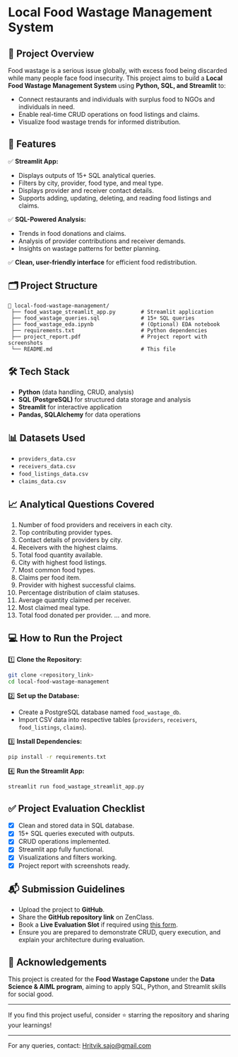 # Local Food Wastage Management System

## 📌 Project Overview

Food wastage is a serious issue globally, with excess food being discarded while many people face food insecurity. This project aims to build a **Local Food Wastage Management System** using **Python, SQL, and Streamlit** to:

* Connect restaurants and individuals with surplus food to NGOs and individuals in need.
* Enable real-time CRUD operations on food listings and claims.
* Visualize food wastage trends for informed distribution.

## 🚀 Features

✅ **Streamlit App:**

* Displays outputs of 15+ SQL analytical queries.
* Filters by city, provider, food type, and meal type.
* Displays provider and receiver contact details.
* Supports adding, updating, deleting, and reading food listings and claims.

✅ **SQL-Powered Analysis:**

* Trends in food donations and claims.
* Analysis of provider contributions and receiver demands.
* Insights on wastage patterns for better planning.

✅ **Clean, user-friendly interface** for efficient food redistribution.

## 🗂️ Project Structure

```
📁 local-food-wastage-management/
 ├── food_wastage_streamlit_app.py        # Streamlit application
 ├── food_wastage_queries.sql             # 15+ SQL queries
 ├── food_wastage_eda.ipynb               # (Optional) EDA notebook
 ├── requirements.txt                     # Python dependencies
 ├── project_report.pdf                   # Project report with screenshots
 └── README.md                            # This file
```

## 🛠️ Tech Stack

* **Python** (data handling, CRUD, analysis)
* **SQL (PostgreSQL)** for structured data storage and analysis
* **Streamlit** for interactive application
* **Pandas, SQLAlchemy** for data operations

## 📊 Datasets Used

* `providers_data.csv`
* `receivers_data.csv`
* `food_listings_data.csv`
* `claims_data.csv`

## 📈 Analytical Questions Covered

1. Number of food providers and receivers in each city.
2. Top contributing provider types.
3. Contact details of providers by city.
4. Receivers with the highest claims.
5. Total food quantity available.
6. City with highest food listings.
7. Most common food types.
8. Claims per food item.
9. Provider with highest successful claims.
10. Percentage distribution of claim statuses.
11. Average quantity claimed per receiver.
12. Most claimed meal type.
13. Total food donated per provider.
    ... and more.

## 💻 How to Run the Project

1️⃣ **Clone the Repository:**

```bash
git clone <repository_link>
cd local-food-wastage-management
```

2️⃣ **Set up the Database:**

* Create a PostgreSQL database named `food_wastage_db`.
* Import CSV data into respective tables (`providers`, `receivers`, `food_listings`, `claims`).

3️⃣ **Install Dependencies:**

```bash
pip install -r requirements.txt
```

4️⃣ **Run the Streamlit App:**

```bash
streamlit run food_wastage_streamlit_app.py
```

## ✅ Project Evaluation Checklist

* [x] Clean and stored data in SQL database.
* [x] 15+ SQL queries executed with outputs.
* [x] CRUD operations implemented.
* [x] Streamlit app fully functional.
* [x] Visualizations and filters working.
* [x] Project report with screenshots ready.

## 📬 Submission Guidelines

* Upload the project to **GitHub**.
* Share the **GitHub repository link** on ZenClass.
* Book a **Live Evaluation Slot** if required using [this form](https://forms.gle/1m2Gsro41fLtZurRA).
* Ensure you are prepared to demonstrate CRUD, query execution, and explain your architecture during evaluation.

## 🙌 Acknowledgements

This project is created for the **Food Wastage Capstone** under the **Data Science & AIML program**, aiming to apply SQL, Python, and Streamlit skills for social good.

---

If you find this project useful, consider ⭐ starring the repository and sharing your learnings!

---

For any queries, contact:
Hritvik.sajo@gmail.com
